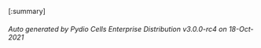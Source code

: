 






[:summary]

###### Auto generated by Pydio Cells Enterprise Distribution v3.0.0-rc4 on 18-Oct-2021
